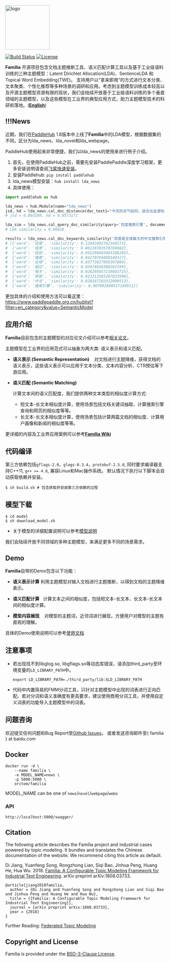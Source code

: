 <a href="http://github.com/baidu/Familia">
	<img style="vertical-align: top;" src="https://raw.githubusercontent.com/wiki/baidu/Familia/img/logo.png?raw=true" alt="logo" height="140px">
</a>

[![Build Status][image-1]][1]
[![License][image-2]]()

**Familia** 开源项目包含文档主题推断工具、语义匹配计算工具以及基于工业级语料训练的三种主题模型：Latent Dirichlet Allocation(LDA)、SentenceLDA 和Topical Word Embedding(TWE)。 支持用户以“拿来即用”的方式进行文本分类、文本聚类、个性化推荐等多种场景的调研和应用。考虑到主题模型训练成本较高以及开源主题模型资源有限的现状，我们会陆续开放基于工业级语料训练的多个垂直领域的主题模型，以及这些模型在工业界的典型应用方式，助力主题模型技术的科研和落地。([**English**][10])

## !!!News

近期，我们在[PaddleHub](https://github.com/PaddlePaddle/PaddleHub) 1.8版本中上线了**Familia**中的LDA模型，根据数据集的不同，区分为lda_news、lda_novel和lda_webpage。

PaddleHub使用起来非常便捷，我们以lda_news的使用来进行例子介绍。

1. 首先，在使用PaddleHub之前，需要先安装PaddlePaddle深度学习框架，更多安装说明请查阅[飞桨快速安装](https://www.paddlepaddle.org.cn/install/quick)。
2. 安装Paddlehub: `pip install paddlehub`
3. lda_news模型安装：`hub install lda_news`
4. 具体使用：
``` python
import paddlehub as hub

lda_news = hub.Module(name="lda_news")
jsd, hd = lda_news.cal_doc_distance(doc_text1="今天的天气如何，适合出去游玩吗", doc_text2="感觉今天的天气不错，可以出去玩一玩了")
# jsd = 0.003109, hd = 0.0573171

lda_sim = lda_news.cal_query_doc_similarity(query='百度搜索引擎', document='百度是全球最大的中文搜索引擎、致力于让网民更便捷地获取信息，找到所求。百度超过千亿的中文网页数据库，可以瞬间找到相关的搜索结果。')
# LDA similarity = 0.06826

results = lda_news.cal_doc_keywords_similarity('百度是全球最大的中文搜索引擎、致力于让网民更便捷地获取信息，找到所求。百度超过千亿的中文网页数据库，可以瞬间找到相关的搜索结果。')
# [{'word': '百度', 'similarity': 0.12943492762349573}, 
#  {'word': '信息', 'similarity': 0.06139783578769882}, 
#  {'word': '找到', 'similarity': 0.055296603463188265}, 
#  {'word': '搜索', 'similarity': 0.04270794098349327}, 
#  {'word': '全球', 'similarity': 0.03773627056367886}, 
#  {'word': '超过', 'similarity': 0.03478658388202199}, 
#  {'word': '相关', 'similarity': 0.026295857219683725}, 
#  {'word': '获取', 'similarity': 0.021313585287833996}, 
#  {'word': '中文', 'similarity': 0.020187103312009513}, 
#  {'word': '搜索引擎', 'similarity': 0.007092890537169911}]
```

更加具体的介绍和使用方法可以看这里：https://www.paddlepaddle.org.cn/hublist?filter=en_category&value=SemanticModel 


## 应用介绍
**Familia**目前包含的主题模型的对应论文介绍可以参考[相关论文][3]。

主题模型在工业界的应用范式可以抽象为两大类: 语义表示和语义匹配。

- **语义表示 (Semantic Representation)**
    对文档进行主题降维，获得文档的语义表示，这些语义表示可以应用于文本分类、文本内容分析、CTR预估等下游应用。

- **语义匹配 (Semantic Matching)**

	计算文本间的语义匹配度，我们提供两种文本类型的相似度计算方式:

	- 短文本-长文本相似度计算，使用场景包括文档关键词抽取、计算搜索引擎查询和网页的相似度等等。
	- 长文本-长文本相似度计算，使用场景包括计算两篇文档的相似度、计算用户画像和新闻的相似度等等。

更详细的内容及工业界应用案例可以参考[**Familia Wiki**][4]

## 代码编译
第三方依赖包括`gflags-2.0`，`glogs-0.3.4`，`protobuf-2.5.0`, 同时要求编译器支持C++11, `g++ >= 4.8`, 兼容Linux和Mac操作系统。
默认情况下执行以下脚本会自动获取依赖并安装。

	$ sh build.sh # 包含获取并安装第三方依赖的过程

## 模型下载

	$ cd model
	$ sh download_model.sh

* 关于模型的详细配置说明可以参考[模型说明][5]

我们会陆续开放不同领域的多种主题模型，来满足更多不同的场景需求。

## Demo
**Familia**自带的Demo包含以下功能：
-  **语义表示计算**
   利用主题模型对输入文档进行主题推断，以得到文档的主题降维表示。

-  **语义匹配计算**
   计算文本之间的相似度，包括短文本-长文本、长文本-长文本间的相似度计算。

-  **模型内容展现**
    对模型的主题词，近邻词进行展现，方便用户对模型的主题有直观的理解。

具体的Demo使用说明可以参考[使用文档][6]

## 注意事项

* 若出现找不到libglog.so, libgflags.so等动态库错误，请添加third\_party至环境变量的`LD_LIBRARY_PATH`中。

	`export LD_LIBRARY_PATH=./third_party/lib:$LD_LIBRARY_PATH`

* 代码中内置简易的FMM分词工具，只针对主题模型中出现的词表进行正向匹配。若对分词和语义准确度有更高要求，建议使用商用分词工具，并使用自定义词表的功能导入主题模型中的词表。

## 问题咨询

欢迎提交任何问题和Bug Report至[Github Issues][7]。
或者发送咨询邮件至{ familia } at baidu.com

## Docker

```
docker run -d \
    --name familia \
    -e MODEL_NAME=news \
    -p 5000:5000 \
    orctom/familia
```
MODEL_NAME can be one of `news`/`novel`/`webpage`/`webo`

### API

```
http://localhost:5000/swagger/
```

## Citation

The following article describes the Familia project and industrial cases powered by topic modeling. It bundles and translates the Chinese documentation of the website. We recommend citing this article as default.

Di Jiang, Yuanfeng Song, Rongzhong Lian, Siqi Bao, Jinhua Peng, Huang He, Hua Wu. 2018. [Familia: A Configurable Topic Modeling Framework for Industrial Text Engineering][8]. arXiv preprint arXiv:1808.03733.
	
	@article{jiang2018familia,
	  author = {Di Jiang and Yuanfeng Song and Rongzhong Lian and Siqi Bao and Jinhua Peng and Huang He and Hua Wu},
	  title = {{Familia: A Configurable Topic Modeling Framework for Industrial Text Engineering}},
	  journal = {arXiv preprint arXiv:1808.03733},
	  year = {2018}
	}
	
Further Reading: [Federated Topic Modeling][11]


## Copyright and License

Familia is provided under the [BSD-3-Clause License][9].

[1]:	http://travis-ci.org/baidu/Familia
[3]:	https://github.com/baidu/Familia/wiki/%E5%8F%82%E8%80%83%E6%96%87%E7%8C%AE
[4]:	https://github.com/baidu/Familia/wiki
[5]:	https://github.com/baidu/Familia/blob/master/model/README.md
[6]:	https://github.com/baidu/Familia/wiki/Demo%E4%BD%BF%E7%94%A8%E6%96%87%E6%A1%A3
[7]:	https://github.com/baidu/Familia/issues
[8]:	https://arxiv.org/abs/1808.03733v2
[9]:	LICENSE
[10]:   https://github.com/baidu/Familia/blob/master/README.EN.md
[11]:   https://github.com/baidu/Familia/blob/master/papers/FTM.pdf

[image-1]:	https://travis-ci.org/baidu/Familia.svg?branch=master
[image-2]:	https://img.shields.io/pypi/l/Django.svg
